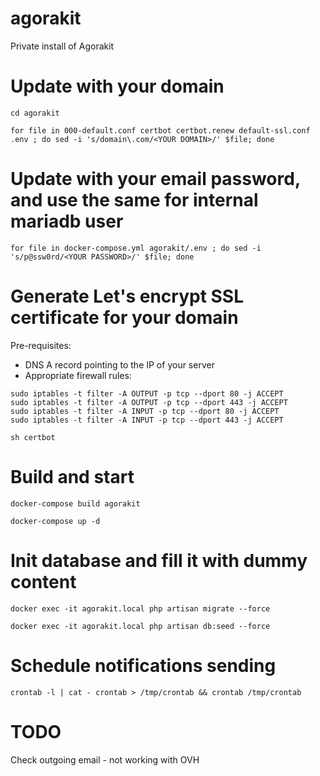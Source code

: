 # agorakit
Private install of Agorakit

# Update with your domain
`cd agorakit`

`for file in 000-default.conf certbot certbot.renew default-ssl.conf .env ; do sed -i 's/domain\.com/<YOUR DOMAIN>/' $file; done`

# Update with your email password, and use the same for internal mariadb user
`for file in docker-compose.yml agorakit/.env ; do sed -i 's/p@ssw0rd/<YOUR PASSWORD>/' $file; done`

# Generate Let's encrypt SSL certificate for your domain
Pre-requisites:
- DNS A record pointing <YOUR DOMAIN> to the IP of your server
- Appropriate firewall rules:
```
sudo iptables -t filter -A OUTPUT -p tcp --dport 80 -j ACCEPT
sudo iptables -t filter -A OUTPUT -p tcp --dport 443 -j ACCEPT
sudo iptables -t filter -A INPUT -p tcp --dport 80 -j ACCEPT
sudo iptables -t filter -A INPUT -p tcp --dport 443 -j ACCEPT
```

`sh certbot`

# Build and start
`docker-compose build agorakit`

`docker-compose up -d`

# Init database and fill it with dummy content
`docker exec -it agorakit.local php artisan migrate --force`

`docker exec -it agorakit.local php artisan db:seed --force`

# Schedule notifications sending
`crontab -l | cat - crontab > /tmp/crontab && crontab /tmp/crontab`

# TODO
Check outgoing email - not working with OVH
